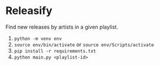 # Releasify
Find new releases by artists in a given playlist.

1) `python -m venv env`
2) `source env/bin/activate` or `source env/Scripts/activate`
2) `pip install -r requirements.txt`
2) `python main.py <playlist-id>`
